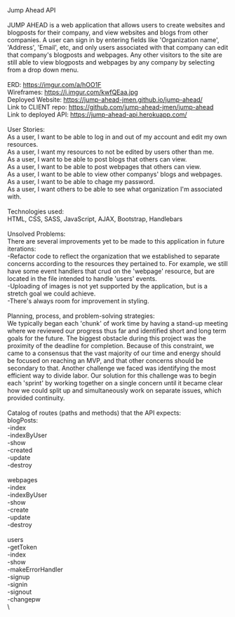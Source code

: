 Jump Ahead API\
\
JUMP AHEAD is a web application that allows users to create websites and blogposts for their company, and view websites and blogs from other companies.  A user can sign in by entering fields like 'Organization name', 'Address', 'Email', etc, and only users associated with that company can edit that company's blogposts and webpages. Any other visitors to the site are still able to view blogposts and webpages by any company by selecting from a drop down menu.\
\
ERD: https://imgur.com/a/hOO1F \
Wireframes: https://i.imgur.com/kwfQEaa.jpg \
Deployed Website: https://jump-ahead-jmen.github.io/jump-ahead/ \
Link to CLIENT repo: https://github.com/jump-ahead-jmen/jump-ahead \
Link to deployed API: https://jump-ahead-api.herokuapp.com/ \
\
User Stories:\
As a user, I want to be able to log in and out of my account and edit my own resources.\
As a user, I want my resources to not be edited by users other than me.\
As a user, I want to be able to post blogs that others can view.\
As a user, I want to be able to post webpages that others can view.\
As a user, I want to be able to view other companys' blogs and webpages.\
As a user, I want to be able to chage my password.\
As a user, I want others to be able to see what organization I'm associated with.\
\
Technologies used:\
HTML, CSS, SASS, JavaScript, AJAX, Bootstrap, Handlebars\
\
Unsolved Problems:\
There are several improvements yet to be made to this application in future iterations:\
-Refactor code to reflect the organization that we established to separate concerns according to the resources they pertained to. For example, we still have some event handlers that crud on the 'webpage' resource, but are located in the file intended to handle 'users' events.\
-Uploading of images is not yet supported by the application, but is a stretch goal we could achieve.\
-There's always room for improvement in styling.\
\
Planning, process, and problem-solving strategies:\
We typically began each 'chunk' of work time by having a stand-up meeting where we reviewed our progress thus far and identified short and long term goals for the future.  The biggest obstacle during this project was the proximity of the deadline for completion.  Because of this constraint, we came to a consensus that the vast majority of our time and energy should be focused on reaching an MVP, and that other concerns should be secondary to that.  Another challenge we faced was identifying the most efficient way to divide labor.  Our solution for this challenge was to begin each 'sprint' by working together on a single concern until it became clear how we could split up and simultaneously work on separate issues, which provided continuity.\
\
Catalog of routes (paths and methods) that the API expects:\
blogPosts:\
  -index\
  -indexByUser\
  -show\
  -created\
  -update\
  -destroy\
\
webpages\
  -index\
  -indexByUser\
  -show\
  -create\
  -update\
  -destroy\
\
users\
  -getToken\
  -index\
  -show\
  -makeErrorHandler\
  -signup\
  -signin\
  -signout\
  -changepw\
\

